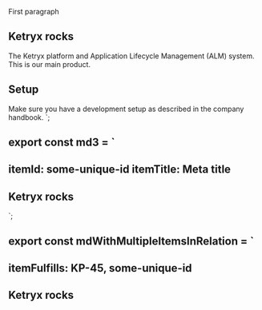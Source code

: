 First paragraph

## Ketryx **rocks**

The Ketryx platform and Application Lifecycle Management (ALM) system. This is our main product.

## Setup

Make sure you have a development setup as described in the company handbook.
`;

export const md3 = `
---
itemId: some-unique-id
itemTitle: Meta title
---

## Ketryx **rocks**

`;

export const mdWithMultipleItemsInRelation = `
---
itemFulfills: KP-45, some-unique-id
---

## Ketryx **rocks**
